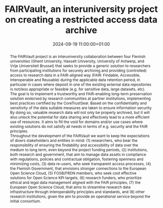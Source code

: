 ---
abstract: "The FAIRVault project is an interuniversity collaboration between four
  Flemish universities (Ghent University, Hasselt University, University of Antwerp,
  and Vrije Universiteit Brussel) that seeks to provide a generic solution to researchers
  from participating institutions for securely archiving and providing (controlled)
  access to research data in a FAIR-aligned way (FAIR: Findable, Accessible, Interoperable
  and Reusable) during the applicable data retention period, in particular in cases
  where deposit in one of the existing external data repositories is not/less appropriate
  or feasible (e.g. for sensitive data, large datasets, etc). \n\nThe goal is to implement
  a trustworthy and FAIR-enabling long-term preservation solution endorsed by research
  communities at partner institutions, implementing best practices certified by the
  CoreTrustSeal. Based on the confidentiality and sensitivity of the data suitable
  measures are taken to ensure information security. By doing so, valuable research
  data will not only be properly archived, but it will also unlock the potential for
  data sharing and effectively lead to a more efficient use of resources. It aims
  to fill the void for domains and/or use cases where existing solutions do not satisfy
  all needs in terms of e.g. security and the FAIR principles. \n\nThroughout the
  development of the FAIRVault we want to keep the expectations of divers stakeholders
  and entities in mind: (1) researchers, who bear the responsibility of ensuring the
  findability and accessibility of data over the medium to long term, even beyond
  the project funding periods, (2) institutions, both research and government, that
  aim to manage data assets in compliance with regulations, policies and contractual
  obligation, fostering openness and minimizing costs, (3)  data re-users, who seek
  transparent access processes, (4) the Flemish Government, that envisions stronger
  connections to the European Open Science Cloud, (5) FOSB/FRDN members, who seek
  cost effective solutions for Open Science KPI targets, (6) research funders, who
  prioritize  ethical and legal data management aligned with the FAIR principles,
  (7) the European Open Science Cloud, that aims to streamline research data infrastructure
  through interoperability principles and standards, and (8) other research institutions,
  given the aim to provide an operational service beyond the initial consortium."
creators:
- Ine Moerman
- ' Jacob Laureyns'
- ' Jef Peeters'
- ' Jone Paesmans'
- ' Kevin Michael Leonard'
- ' Myriam Mertens'
- ' Nicky Daniels'
- ' Philippe Moens'
- ' Sybren Slegers'
- ' Thomas Van de Velde'
date: 2024-09-19 11:00:00+01:00
document_url: https://zenodo.org/records/13641958/download/pdf
grand_parent: iPRES
institutions: []
keywords:
- managing access
- start 2 preserve
landing_page_url: https://zenodo.org/records/13641958
language: eng
layout: publication
license: Creative Commons Attribution 4.0 (CC-BY-4.0)
notes_url: ''
parent: iPRES 2024
publication_type: poster
size: null
slides_url: ''
source_name: iPRES
stream_url: ''
title: FAIRVault, an interuniversity project on creating a restricted access data
  archive
year: 2024
---
